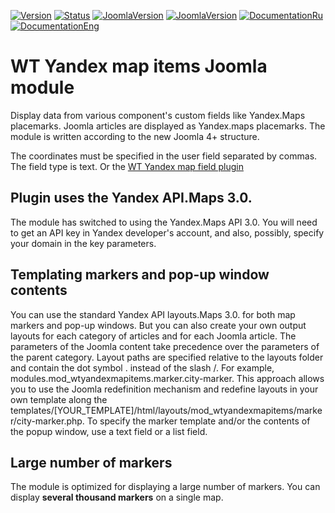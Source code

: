 [![Version](https://img.shields.io/github/v/release/sergeytolkachyov/WT-Yandex-map-items-joomla-module.svg?label=Version)]() [![Status](https://img.shields.io/badge/Status-stable-green.svg)]() [![JoomlaVersion](https://img.shields.io/badge/Joomla-4.2+-orange.svg)]() [![JoomlaVersion](https://img.shields.io/badge/Joomla-5.x-orange.svg)]() [![DocumentationRu](https://img.shields.io/badge/Documentation-ru-blueviolet.svg)](https://web-tolk.ru/dev/joomla-modules/wt-yandex-map-items?utm_source=github) [![DocumentationEng](https://img.shields.io/badge/Documentation-eng-blueviolet.svg)](https://web-tolk.ru/en/dev/joomla-modules/wt-yandex-map-items?utm_source=github) 
# WT Yandex map items Joomla module
Display data from various component's custom fields like Yandex.Maps placemarks. Joomla articles are displayed as Yandex.maps placemarks. The module is written according to the new Joomla 4+ structure.

The coordinates must be specified in the user field separated by commas. The field type is text. Or the [WT Yandex map field plugin]( https://github.com/sergeytolkachyov/Fields---WT-Yandex-map-Joomla-4-plugin)

## Plugin uses the Yandex API.Maps 3.0.
The module has switched to using the Yandex.Maps API 3.0. You will need to get an API key in Yandex developer's account, and also, possibly, specify your domain in the key parameters.

## Templating markers and pop-up window contents
You can use the standard Yandex API layouts.Maps 3.0. for both map markers and pop-up windows. But you can also create your own output layouts for each category of articles and for each Joomla article.
The parameters of the Joomla content take precedence over the parameters of the parent category. Layout paths are specified relative to the layouts folder and contain the dot symbol . instead of the slash /. For example, modules.mod_wtyandexmapitems.marker.city-marker. This approach allows you to use the Joomla redefinition mechanism and redefine layouts in your own template along the templates/[YOUR_TEMPLATE]/html/layouts/mod_wtyandexmapitems/marker/city-marker.php. To specify the marker template and/or the contents of the popup window, use a text field or a list field.

## Large number of markers
The module is optimized for displaying a large number of markers. You can display **several thousand markers** on a single map.
